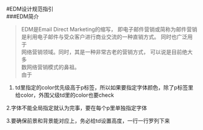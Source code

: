 #EDM设计规范指引<br>
###EDM简介
>EDM是Email Direct Marketing的缩写，
即电子邮件营销或简称为邮件营销<br>是利用电子邮件与受众客户进行商业交流的一种直销方式。
同时也广泛用于<br>网络营销领域。同时，其是一种非常古老的营销方式，
可以说是目前绝大多<br>数网络营销模式的鼻祖。<br>
>由于
1. td里指定的color优先级高于p标签，所以如果要指定字体颜色，除了p标签里给color，外围父级td里的color也要check    

2.字体不能全局指定就认为完事，要在每个p里单独指定字体   

3.要确保前景和背景能对应上，务必给td设置高度，一行一行罗列下来
